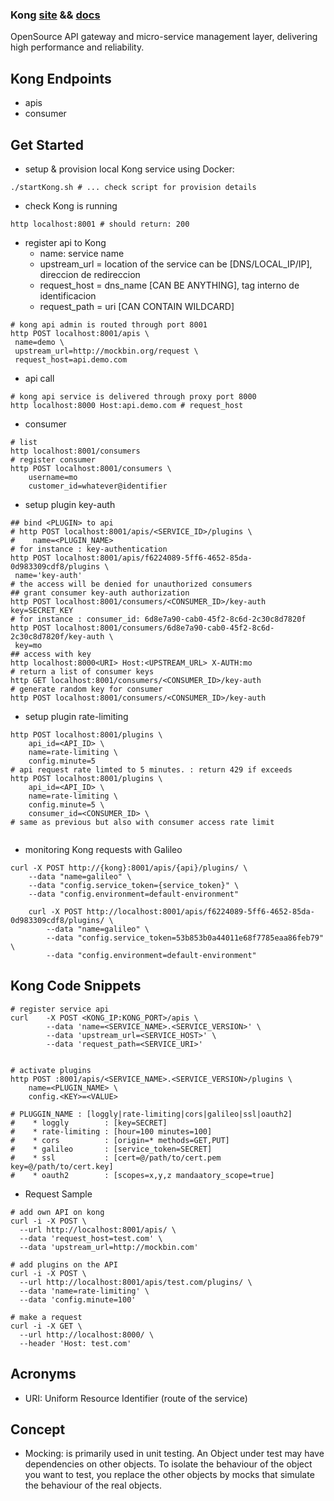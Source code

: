 ### Kong [site](https://getkong.org/) && [docs](https://getkong.org/docs/) 
  OpenSource API gateway and micro-service management layer, 
  delivering high performance and reliability.
  
## Kong Endpoints
 * apis
 * consumer
## Get Started

 * setup & provision local Kong service using Docker:
```
./startKong.sh # ... check script for provision details
```

 * check Kong is running
```
http localhost:8001 # should return: 200
```
 * register api to Kong
    * name: service name
    * upstream_url = location of the service can be [DNS/LOCAL_IP/IP], direccion de redireccion
    * request_host = dns_name [CAN BE ANYTHING], tag interno de identificacion
    * request_path = uri [CAN CONTAIN WILDCARD]
```
# kong api admin is routed through port 8001
http POST localhost:8001/apis \
 name=demo \
 upstream_url=http://mockbin.org/request \
 request_host=api.demo.com
```
 * api call
```
# kong api service is delivered through proxy port 8000
http localhost:8000 Host:api.demo.com # request_host
```
 * consumer
```
# list
http localhost:8001/consumers
# register consumer
http POST localhost:8001/consumers \
    username=mo
    customer_id=whatever@identifier
```
 * setup plugin key-auth
```
## bind <PLUGIN> to api
# http POST localhost:8001/apis/<SERVICE_ID>/plugins \
#    name=<PLUGIN_NAME>
# for instance : key-authentication
http POST localhost:8001/apis/f6224089-5ff6-4652-85da-0d983309cdf8/plugins \
 name='key-auth'
# the access will be denied for unauthorized consumers
## grant consumer key-auth authorization
http POST localhost:8001/consumers/<CONSUMER_ID>/key-auth key=SECRET_KEY
# for instance : consumer_id: 6d8e7a90-cab0-45f2-8c6d-2c30c8d7820f
http POST localhost:8001/consumers/6d8e7a90-cab0-45f2-8c6d-2c30c8d7820f/key-auth \
 key=mo
## access with key
http localhost:8000<URI> Host:<UPSTREAM_URL> X-AUTH:mo
# return a list of consumer keys 
http GET localhost:8001/consumers/<CONSUMER_ID>/key-auth
# generate random key for consumer
http POST localhost:8001/consumers/<CONSUMER_ID>/key-auth
```

* setup plugin rate-limiting
```
http POST localhost:8001/plugins \
    api_id=<API_ID> \
    name=rate-limiting \
    config.minute=5          
# api request rate limted to 5 minutes. : return 429 if exceeds
http POST localhost:8001/plugins \
    api_id=<API_ID> \
    name=rate-limiting \
    config.minute=5 \
    consumer_id=<CONSUMER_ID> \
# same as previous but also with consumer access rate limit
   
```

* monitoring Kong requests with Galileo
```
curl -X POST http://{kong}:8001/apis/{api}/plugins/ \
    --data "name=galileo" \
    --data "config.service_token={service_token}" \
    --data "config.environment=default-environment"
    
    curl -X POST http://localhost:8001/apis/f6224089-5ff6-4652-85da-0d983309cdf8/plugins/ \
        --data "name=galileo" \
        --data "config.service_token=53b853b0a44011e68f7785eaa86feb79" \
        --data "config.environment=default-environment"
```



## Kong Code Snippets

```
# register service api
curl    -X POST <KONG_IP:KONG_PORT>/apis \
        --data 'name=<SERVICE_NAME>.<SERVICE_VERSION>' \
        --data 'upstream_url=<SERVICE_HOST>' \
        --data 'request_path=<SERVICE_URI>'


# activate plugins
http POST :8001/apis/<SERVICE_NAME>.<SERVICE_VERSION>/plugins \
    name=<PLUGIN_NAME> \
    config.<KEY>=<VALUE> 

# PLUGGIN_NAME : [loggly|rate-limiting|cors|galileo|ssl|oauth2]
#    * loggly        : [key=SECRET]
#    * rate-limiting : [hour=100 minutes=100]
#    * cors          : [origin=* methods=GET,PUT] 
#    * galileo       : [service_token=SECRET]
#    * ssl           : [cert=@/path/to/cert.pem key=@/path/to/cert.key]
#    * oauth2        : [scopes=x,y,z mandaatory_scope=true]
```



* Request Sample
 
```
# add own API on kong
curl -i -X POST \
  --url http://localhost:8001/apis/ \
  --data 'request_host=test.com' \
  --data 'upstream_url=http://mockbin.com'

# add plugins on the API
curl -i -X POST \
  --url http://localhost:8001/apis/test.com/plugins/ \
  --data 'name=rate-limiting' \
  --data 'config.minute=100'

# make a request
curl -i -X GET \
  --url http://localhost:8000/ \
  --header 'Host: test.com'  
```

## Acronyms

* URI: Uniform Resource Identifier (route of the service)


## Concept

* Mocking: is primarily used in unit testing. An Object under test may have
dependencies on other objects. To isolate the behaviour of the object you want to test,
you replace the other objects by mocks that simulate the behaviour of the real objects.